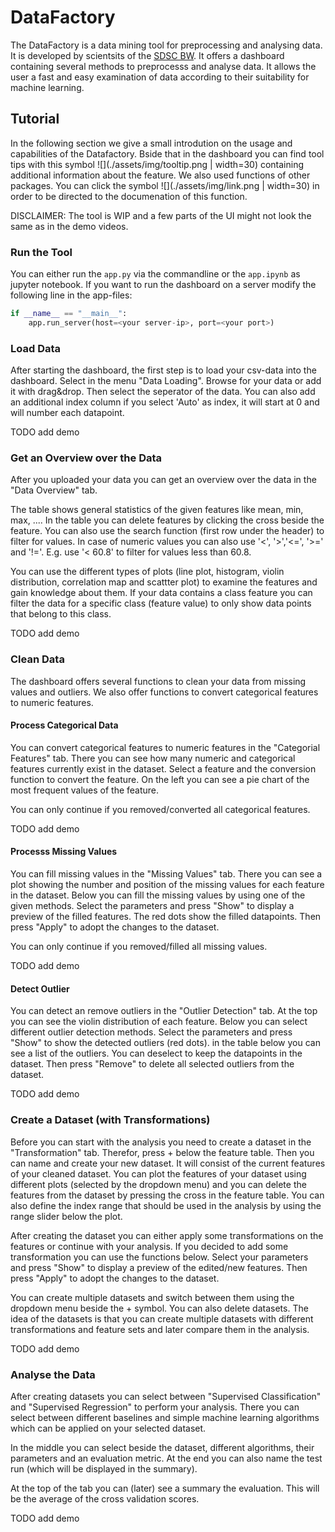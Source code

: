# DataFactory

The DataFactory is a data mining tool for preprocessing and analysing data. It is developed by scientsits of the [SDSC BW](https://www.sdsc-bw.de/). It offers a dashboard containing several methods to preprocesss and analyse data. It allows the user a fast and easy examination of  data according to their suitability for machine learning.


## Tutorial
In the following section we give a small introdution on the usage and capabilities of the Datafactory. Bside that in the dashboard you can find tool tips with this symbol ![](./assets/img/tooltip.png | width=30) containing additional information about the feature. We also used functions of other packages. You can click the symbol ![](./assets/img/link.png | width=30) in order to be directed to the documenation of this function.

DISCLAIMER: The tool is WIP and a few parts of the UI might not look the same as in the demo videos.


### Run the Tool
You can either run the `app.py` via the commandline or the `app.ipynb` as jupyter notebook. If you want to run the dashboard on a server modify the following line in the app-files:
```python
if __name__ == "__main__":
    app.run_server(host=<your server-ip>, port=<your port>)
```

### Load Data
After starting the dashboard, the first step is to load your csv-data into the dashboard. Select in the menu "Data Loading". Browse for your data or add it with drag&drop. Then select the seperator of the data. You can also add an additional index column if you select 'Auto' as index, it will start at 0 and will number each datapoint.

TODO add demo


### Get an Overview over the Data
After you uploaded your data you can get an overview over the data in the "Data Overview" tab. 

The table shows general statistics of the given features like mean, min, max, .... In the table you can delete features by clicking the cross beside the feature. You can also use the search function (first row under the header) to filter for values. In case of numeric values you can also use '<', '>','<=', '>=' and '!='. E.g. use '< 60.8' to filter for values less than 60.8.

You can use the different types of plots (line plot, histogram, violin distribution, correlation map and scattter plot) to examine the features and gain knowledge about them. If your data contains a class feature you can filter the data for a specific class (feature value) to only show data points that belong to this class.

TODO add demo


### Clean Data
The dashboard offers several functions to clean your data from missing values and outliers. We also offer functions to convert categorical features to numeric features.

#### Process Categorical Data
You can convert categorical features to numeric features in the "Categorial Features" tab. 
There you can see how many numeric and categorical features currently exist in the dataset. Select a feature and the conversion function to convert the feature. On the left you can see a pie chart of the most frequent values of the feature.

You can only continue if you removed/converted all categorical features.

TODO add demo

#### Processs Missing Values
You can fill missing values in the "Missing Values" tab. 
There you can see a plot showing the number and position of the missing values for each feature in the dataset. Below you can fill the missing values by using one of the given methods. Select the parameters and press "Show" to display a preview of the filled features. The red dots show the filled datapoints. Then press "Apply" to adopt the changes to the dataset.

You can only continue if you removed/filled all missing values.

TODO add demo

#### Detect Outlier
You can detect an remove outliers in the "Outlier Detection" tab.
At the top you can see the violin distribution of each feature. Below you can select different outlier detection methods. Select the parameters and press "Show" to show the detected outliers (red dots). in the table below you can see a list of the outliers. You can deselect to keep the datapoints in the dataset. Then press "Remove" to delete all selected outliers from the dataset.

TODO add demo

### Create a Dataset (with Transformations)
Before you can start with the analysis you need to create a dataset in the "Transformation" tab. Therefor, press + below the feature table. Then you can name and create your new dataset. It will consist of the current features of your cleaned dataset. You can plot the features of your dataset using different plots (selected by the dropdown menu) and you can delete the features from the dataset by pressing the cross in the feature table. You can also define the index range that should be used in the analysis by using the range slider below the plot.

After creating the dataset you can either apply some transformations on the features or continue with your analysis. If you decided to add some transformation you can use the functions below. Select your parameters and press "Show" to display a preview of the edited/new features. Then press "Apply" to adopt the changes to the dataset. 

You can create multiple datasets and switch between them using the dropdown menu beside the + symbol. You can also delete datasets.
The idea of the datasets is that you can create multiple datasets with different transformations and feature sets and later compare them in the analysis.

TODO add demo

### Analyse the Data
After creating datasets you can select between "Supervised Classification" and "Supervised Regression" to perform your analysis. There you can select between different baselines and simple machine learning algorithms which can be applied on your selected dataset.

In the middle you can select beside the dataset, different algorithms, their parameters and an evaluation metric. At the end you can also name the test run (which will be displayed in the summary).

At the top of the tab you can (later) see a summary the evaluation. This will be the average of the cross validation scores.

TODO add demo
